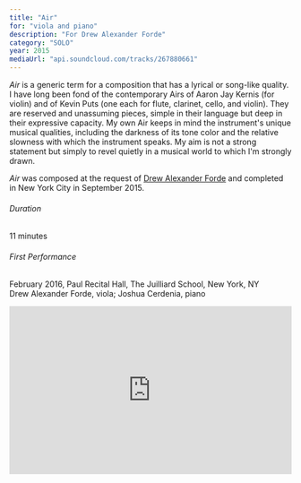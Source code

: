 ```yaml
---
title: "Air"
for: "viola and piano"
description: "For Drew Alexander Forde"
category: "SOLO"
year: 2015
mediaUrl: "api.soundcloud.com/tracks/267880661"
---
```


_Air_ is a generic term for a composition that has a lyrical or song-like quality. I have long been fond of the contemporary Airs of Aaron Jay Kernis (for violin) and of Kevin Puts (one each for flute, clarinet, cello, and violin). They are reserved and unassuming pieces, simple in their language but deep in their expressive capacity. My own Air keeps in mind the instrument's unique musical qualities, including the darkness of its tone color and the relative slowness with which the instrument speaks. My aim is not a strong statement but simply to revel quietly in a musical world to which I'm strongly drawn.

_Air_ was composed at the request of [Drew Alexander Forde](http://www.thatviolakid.com) and completed in New York City in September 2015.

###### Duration
11 minutes

###### First Performance
February 2016, Paul Recital Hall, The Juilliard School, New York, NY\
Drew Alexander Forde, viola; Joshua Cerdenia, piano

<iframe width="100%" height="300" scrolling="no" frameborder="no" allow="autoplay" src="https://w.soundcloud.com/player/?url=https%3A//api.soundcloud.com/tracks/267880661&color=%234a4a4a&auto_play=false&hide_related=false&show_comments=true&show_user=true&show_reposts=false&show_teaser=true&visual=true"></iframe>